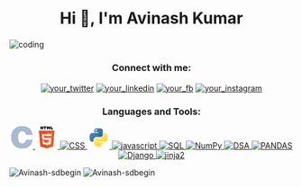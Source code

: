 <h1 align="center">Hi 👋, I'm Avinash Kumar</h1>
<img align="center" alt="coding" width="300" src="https://user-images.githubusercontent.com/74038190/212750147-854a394f-fee9-4080-9770-78a4b7ece53f.gif">

<h3 align="center">Connect with me:</h3>
<p align="center">
<a href="https://twitter.com/your_twitter" target="blank"><img align="center" src="https://raw.githubusercontent.com/rahuldkjain/github-profile-readme-generator/master/src/images/icons/Social/twitter.svg" alt="your_twitter" height="30" width="40" /></a>
<a href="https://linkedin.com/in/your_linkedin" target="blank"><img align="center" src="https://raw.githubusercontent.com/rahuldkjain/github-profile-readme-generator/master/src/images/icons/Social/linked-in-alt.svg" alt="your_linkedin" height="30" width="40" /></a>
<a href="https://fb.com/your_fb" target="blank"><img align="center" src="https://raw.githubusercontent.com/rahuldkjain/github-profile-readme-generator/master/src/images/icons/Social/facebook.svg" alt="your_fb" height="30" width="40" /></a>
<a href="https://instagram.com/your_instagram" target="blank"><img align="center" src="https://raw.githubusercontent.com/rahuldkjain/github-profile-readme-generator/master/src/images/icons/Social/instagram.svg" alt="your_instagram" height="30" width="40" /></a>
</p>

<h3 align="center">Languages and Tools: </h3>
<p align="center"> 
<a href="https://www.cprogramming.com/" target="_blank" rel="noreferrer"> <img src="https://raw.githubusercontent.com/devicons/devicon/master/icons/c/c-original.svg" alt="c" width="40" height="40"/> </a> 
<a href="https://www.w3.org/html/" target="_blank" rel="noreferrer"> <img src="https://raw.githubusercontent.com/devicons/devicon/master/icons/html5/html5-original-wordmark.svg" alt="html5" width="40" height="40"/> </a> 
<a href="https://en.wikipedia.org/wiki/CSS" target="_blank" rel="noreferrer"> <img src="https://www.w3schools.com/whatis/img_css.jpg" alt="CSS" width="40" height="40"/> </a>
<a href="https://www.python.org" target="_blank" rel="noreferrer"> <img src="https://raw.githubusercontent.com/devicons/devicon/master/icons/python/python-original.svg" alt="python" width="40" height="40"/> </a> 
<a href="https://www.learn-js.org/" target="_blank" rel="noreferrer"> <img src="https://upload.wikimedia.org/wikipedia/commons/9/99/Unofficial_JavaScript_logo_2.svg" alt="javascript" width="40" height="40"/> </a> 
<a href="https://en.wikipedia.org/wiki/SQL" target="_blank" rel="noreferrer"> <img src="https://banner2.cleanpng.com/20190129/wye/kisspng-mysql-logo-database-microsoft-sql-server-mysql-logo-png-1713906091619.webp" alt="SQL" width="40" height="40"/> </a>
<a href="https://numpy.org/" target="_blank" rel="noreferrer"> <img src="https://encrypted-tbn3.gstatic.com/images?q=tbn:ANd9GcSQH_UD8CmG1k13eSzI-sYQyQHsDmXq-HOeG5UhE1Fg6gGLmryLP-2f-IA_JKdclff0MToxu3UnjUr463m9rGi5uoojh45tQ6JTR5XfWSM" alt="NumPy" width="40" height="40"/> </a>
<a href="https://en.wikipedia.org/wiki/Data_structure" target="_blank" rel="noreferrer"> <img src="https://repository-images.githubusercontent.com/403817624/3d10f761-1027-4d0a-9906-48361e466d87" alt="DSA" width="40" height="40"/> </a>
<a href="https://pandas.pydata.org/" target="_blank" rel="noreferrer"> <img src="https://pandas.pydata.org/static/img/pandas_white.svg" alt="PANDAS" width="40" height="40"/> </a>
<a href="https://docs.djangoproject.com/en/5.1/intro/" target="_blank" rel="noreferrer"> <img src="https://encrypted-tbn0.gstatic.com/images?q=tbn:ANd9GcQqwPdqgkrKMfhAhX2gEAbLFfQK1T6r94FEZw&s" alt="Django" width="80" height="40"/> </a>
<a href="https://jinja.palletsprojects.com/en/stable/" target="_blank" rel="noreferrer"> <img src="https://upload.wikimedia.org/wikipedia/commons/thumb/8/87/Jinja_software_logo.svg/1200px-Jinja_software_logo.svg.png" alt="jinja2" width="80" height="40"/> </a>
</p>

<img align="" src="https://github-readme-stats.vercel.app/api?username=Avinash-sdbegin&show_icons=true&locale=en" alt="Avinash-sdbegin" height="200px" width="300px"/>
<img align="" src="https://github-readme-streak-stats.herokuapp.com/?user=Avinash-sdbegin&" alt="Avinash-sdbegin" height="200px" width="300px"/>

